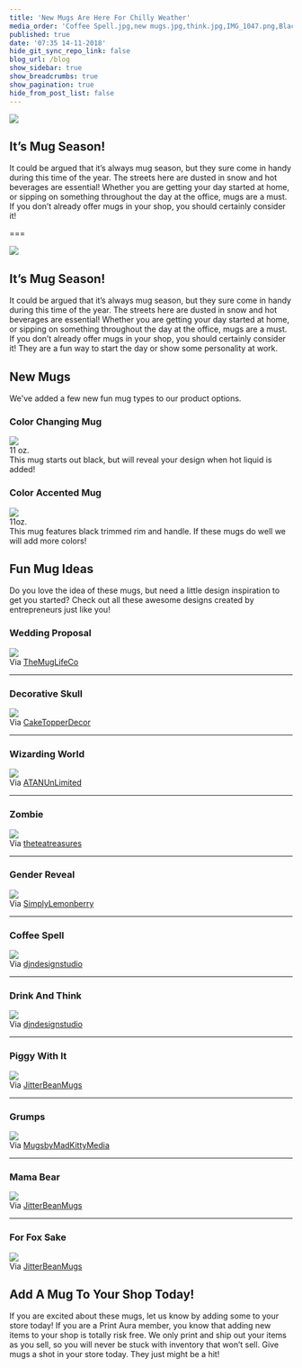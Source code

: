 ```yaml
---
title: 'New Mugs Are Here For Chilly Weather'
media_order: 'Coffee Spell.jpg,new mugs.jpg,think.jpg,IMG_1047.png,Blackrim-handle MUG.png,gender reveal.jpg,grumps.jpg,Muertos.jpg,fox sake.jpg,wizarding world .jpg,zombie.jpg,getting piggy with it.jpg,marry me.jpg,mama bear.jpg'
published: true
date: '07:35 14-11-2018'
hide_git_sync_repo_link: false
blog_url: /blog
show_sidebar: true
show_breadcrumbs: true
show_pagination: true
hide_from_post_list: false
---
```


![](new%20mugs.jpg)

## It’s Mug Season!
It could be argued that it’s always mug season, but they sure come in handy during this time of the year. The streets here are dusted in snow and hot beverages are essential! Whether you are getting your day started at home, or sipping on something throughout the day at the office, mugs are a must. If you don’t already offer mugs in your shop, you should certainly consider it!

===

![](new%20mugs.jpg)

## It’s Mug Season!

It could be argued that it’s always mug season, but they sure come in handy during this time of the year. The streets here are dusted in snow and hot beverages are essential! Whether you are getting your day started at home, or sipping on something throughout the day at the office, mugs are a must. If you don’t already offer mugs in your shop, you should certainly consider it! They are a fun way to start the day or show some personality at work. 

## New Mugs

We've added a few new fun mug types to our product options. 

### Color Changing Mug

![](IMG_1047.png)<br>
11 oz. <br>
This mug starts out black, but will reveal your design when hot liquid is added!

### Color Accented Mug

![](Blackrim-handle%20MUG.png)<br>
11oz.<br>
This mug features black trimmed rim and handle. If these mugs do well we will add more colors! 

## Fun Mug Ideas

Do you love the idea of these mugs, but need a little design inspiration to get you started? Check out all these awesome designs created by entrepreneurs just like you!

### Wedding Proposal 

![](marry%20me.jpg)<br>
Via [TheMugLifeCo](https://www.etsy.com/shop/TheMugLifeCo)

-----------------------------------------------

### Decorative Skull

![](Muertos.jpg)<br>
Via [CakeTopperDecor](https://www.etsy.com/shop/CakeTopperDecor)

-----------------------------------------------

### Wizarding World 

![](wizarding%20world%20.jpg)<br>
Via [ATANUnLimited](https://www.etsy.com/shop/ATANUnLimited)

-----------------------------------------------

### Zombie 

![](zombie.jpg)<br>
Via [theteatreasures](https://www.etsy.com/shop/theteatreasures)

-----------------------------------------------

### Gender Reveal 

![](gender%20reveal.jpg)<br>
Via [SimplyLemonberry](https://www.etsy.com/shop/SimplyLemonberry)

-----------------------------------------------

### Coffee Spell

![](Coffee%20Spell.jpg)<br>
Via [djndesignstudio](https://www.etsy.com/shop/djndesignstudio)

-----------------------------------------------

### Drink And Think

![](think.jpg)<br>
Via [djndesignstudio](https://www.etsy.com/shop/djndesignstudio)

-----------------------------------------------

### Piggy With It

![](getting%20piggy%20with%20it.jpg)<br>
Via [JitterBeanMugs](https://www.etsy.com/shop/JitterBeanMugs)

-----------------------------------------------

### Grumps 
![](grumps.jpg)<br>
Via [MugsbyMadKittyMedia](https://www.etsy.com/shop/MugsbyMadKittyMedia)

-----------------------------------------------

### Mama Bear 
![](mama%20bear.jpg)<br>
Via [JitterBeanMugs](https://www.etsy.com/shop/JitterBeanMugs)

-----------------------------------------------

### For Fox Sake
![](fox%20sake.jpg)<br>
Via [JitterBeanMugs](https://www.etsy.com/shop/JitterBeanMugs)


## Add A Mug To Your Shop Today!
If you are excited about these mugs, let us know by adding some to your store today! If you are a Print Aura member, you know that adding new items to your shop is totally risk free. We only print and ship out your items as you sell, so you will never be stuck with inventory that won’t sell. Give mugs a shot in your store today. They just might be a hit!
